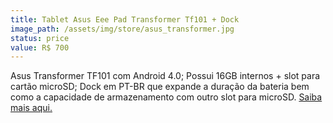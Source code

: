 ```yaml
---
title: Tablet Asus Eee Pad Transformer Tf101 + Dock
image_path: /assets/img/store/asus_transformer.jpg
status: price
value: R$ 700
---
```

Asus Transformer TF101 com Android 4.0; Possui 16GB internos + slot para cartão microSD; Dock em PT-BR que expande a duração da bateria bem como a capacidade de armazenamento com outro slot para microSD. <a href="http://www.gsmarena.com/asus_transformer_tf101-3936.php">Saiba mais aqui.</a>
